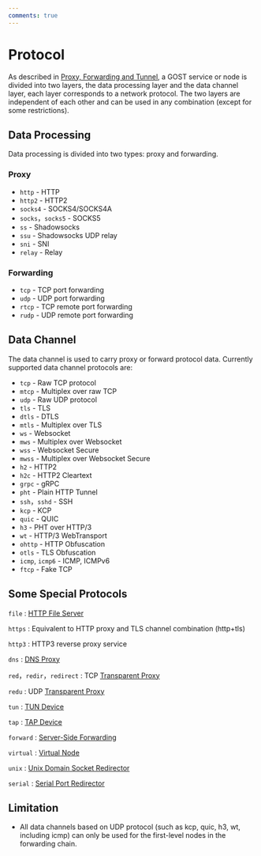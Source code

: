 ```yaml
---
comments: true
---
```


# Protocol

As described in [Proxy, Forwarding and Tunnel](/en/concepts/proxy/), a GOST service or node is divided into two layers, the data processing layer and the data channel layer, each layer corresponds to a network protocol. The two layers are independent of each other and can be used in any combination (except for some restrictions).

## Data Processing

Data processing is divided into two types: proxy and forwarding.

### Proxy

* `http` - HTTP
* `http2` - HTTP2
* `socks4` - SOCKS4/SOCKS4A
* `socks`，`socks5` - SOCKS5
* `ss` - Shadowsocks
* `ssu` - Shadowsocks UDP relay
* `sni` - SNI
* `relay` - Relay

### Forwarding

* `tcp` - TCP port forwarding
* `udp` - UDP port forwarding
* `rtcp` - TCP remote port forwarding
* `rudp` - UDP remote port forwarding

## Data Channel

The data channel is used to carry proxy or forward protocol data. Currently supported data channel protocols are:

* `tcp` - Raw TCP protocol
* `mtcp` - Multiplex over raw TCP
* `udp` - Raw UDP protocol
* `tls` - TLS
* `dtls` - DTLS
* `mtls` - Multiplex over TLS
* `ws` - Websocket
* `mws` - Multiplex over Websocket
* `wss` - Websocket Secure
* `mwss` - Multiplex over Websocket Secure
* `h2` - HTTP2
* `h2c` - HTTP2 Cleartext
* `grpc` - gRPC
* `pht` - Plain HTTP Tunnel
* `ssh`，`sshd` - SSH
* `kcp` - KCP
* `quic` - QUIC
* `h3` - PHT over HTTP/3
* `wt` - HTTP/3 WebTransport
* `ohttp` - HTTP Obfuscation
* `otls` - TLS Obfuscation
* `icmp`, `icmp6` - ICMP, ICMPv6
* `ftcp` - Fake TCP

## Some Special Protocols

`file`
:    [HTTP File Server](/en/tutorials/file/)

`https`
:    Equivalent to HTTP proxy and TLS channel combination (http+tls)

`http3`
:    HTTP3 reverse proxy service

`dns`
:    [DNS Proxy](/en/tutorials/dns/)

`red`，`redir`，`redirect`
:    TCP [Transparent Proxy](/en/tutorials/redirect/)

`redu`
:    UDP [Transparent Proxy](/en/tutorials/redirect/)

`tun`
:    [TUN Device](/en/tutorials/tuntap/)

`tap`
:    [TAP Device](/en/tutorials/tuntap/)

`forward`
:    [Server-Side Forwarding](/en/tutorials/port-forwarding/#_7)

`virtual`
:    [Virtual Node](/en/concepts/chain/#_5)

`unix`
:    [Unix Domain Socket Redirector](/en/tutorials/unix/)

`serial`
:    [Serial Port Redirector](/en/tutorials/serial/)

## Limitation

* All data channels based on UDP protocol (such as kcp, quic, h3, wt, including icmp) can only be used for the first-level nodes in the forwarding chain.
